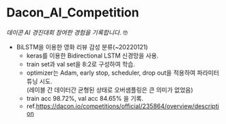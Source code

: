 # Dacon_AI_Competition  

*데이콘 AI 경진대회 참여한 경험을 기록합니다.*  🤓


  
  
- BiLSTM을 이용한 영화 리뷰 감성 분류(~20220121)  
  - keras를 이용한 Bidirectional LSTM 신경망을 사용.
  - train set과 val set을 8:2로 구성하여 학습.
  - optimizer는 Adam, early stop, scheduler, drop out을 적용하여 파라미터 튜닝 시도.  
  (레이블 간 데이터간 균형된 상태로 오버샘플링은 큰 의미가 없었음)
  - train acc 98.72%, val acc 84.65% 을 기록.  
  - ref.https://dacon.io/competitions/official/235864/overview/description
